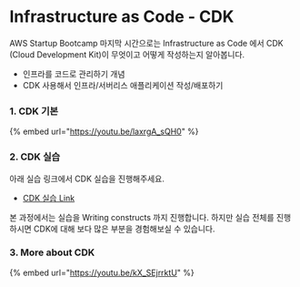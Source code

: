 # Infrastructure as Code - CDK

AWS Startup Bootcamp 마지막 시간으로는 Infrastructure as Code 에서 CDK (Cloud Development Kit)이 무엇이고 어떻게 작성하는지 알아봅니다.

* 인프라를 코드로 관리하기 개념
* CDK 사용해서 인프라/서버리스 애플리케이션 작성/배포하기

### 1. CDK 기본

{% embed url="https://youtu.be/laxrgA_sQH0" %}

### 2. CDK 실습

아래 실습 링크에서 CDK 실습을 진행해주세요.&#x20;

* [CDK 실습 Link](https://cdk-korean-v1.d3teb0b13vz8ds.amplifyapp.com)

본 과정에서는 실습을 Writing constructs 까지 진행합니다. 하지만 실습 전체를 진행하시면 CDK에 대해 보다 많은 부분을 경험해보실 수 있습니다.

### 3. More about CDK&#x20;

{% embed url="https://youtu.be/kX_SEjrrktU" %}
